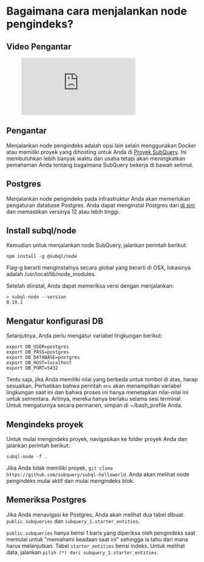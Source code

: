 # Bagaimana cara menjalankan node pengindeks?

## Video Pengantar

<figure class="video_container">
  <iframe src="https://www.youtube.com/embed/QfNsR12ItnA" frameborder="0" allowfullscreen="true"></iframe>
</figure>

## Pengantar

Menjalankan node pengindeks adalah opsi lain selain menggunakan Docker atau memiliki proyek yang dihosting untuk Anda di [Proyek SubQuery](https://project.subquery.network/). Ini membutuhkan lebih banyak waktu dan usaha tetapi akan meningkatkan pemahaman Anda tentang bagaimana SubQuery bekerja di bawah selimut.

## Postgres

Menjalankan node pengindeks pada infrastruktur Anda akan memerlukan pengaturan database Postgres. Anda dapat menginstal Postgres dari [di sini](https://www.postgresql.org/download/) dan memastikan versinya 12 atau lebih tinggi.

## Install subql/node

Kemudian untuk menjalankan node SubQuery, jalankan perintah berikut:

```shell
npm install -g @subql/node
```

Flag-g berarti menginstalnya secara global yang berarti di OSX, lokasinya adalah /usr/local/lib/node_modules.

Setelah diinstal, Anda dapat memeriksa versi dengan menjalankan:

```shell
> subql-node --version
0.19.1
```

## Mengatur konfigurasi DB

Selanjutnya, Anda perlu mengatur variabel lingkungan berikut:

```shell
export DB_USER=postgres
export DB_PASS=postgres
export DB_DATABASE=postgres
export DB_HOST=localhost
export DB_PORT=5432
```

Tentu saja, jika Anda memiliki nilai yang berbeda untuk tombol di atas, harap sesuaikan. Perhatikan bahwa perintah `env` akan menampilkan variabel lingkungan saat ini dan bahwa proses ini hanya menetapkan nilai-nilai ini untuk sementara. Artinya, mereka hanya berlaku selama sesi terminal. Untuk mengaturnya secara permanen, simpan di ~/bash_profile Anda.

## Mengindeks proyek

Untuk mulai mengindeks proyek, navigasikan ke folder proyek Anda dan jalankan perintah berikut:

```shell
subql-node -f .
```

Jika Anda tidak memiliki proyek, `git clone https://github.com/subquery/subql-helloworld`. Anda akan melihat node pengindeks mulai aktif dan mulai mengindeks blok.

## Memeriksa Postgres

Jika Anda menavigasi ke Postgres, Anda akan melihat dua tabel dibuat. `public.subqueries` dan `subquery_1.starter_entities`.

`public.subqueries` hanya berisi 1 baris yang diperiksa oleh pengindeks saat memulai untuk "memahami keadaan saat ini" sehingga ia tahu dari mana harus melanjutkan. Tabel `starter_entities` berisi indeks. Untuk melihat data, jalankan `pilih (*) dari subquery_1.starter_entities`.
